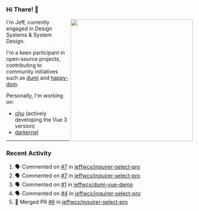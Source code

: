 ### Hi There! 👋

[<img src="https://github-contribution-stats.vercel.app/api/?username=jeffwcx" align="right" width="330" />](https://github.com/jeffwcx)

I'm Jeff, currently engaged in Design Systems & System Design.

I'm a keen participant in open-source projects, contributing to community initiatives such as [dumi](https://github.com/umijs/dumi) and [happy-dom](https://github.com/capricorn86/happy-dom).

Personally, I'm working on: 
+ [ohu](https://github.com/jeffwcx/ohu-mobile) (actively developing the Vue 3 version)
+ [darkernel](https://github.com/darkernel)


----

### Recent Activity

<!--START_SECTION:activity-->
1. 🗣 Commented on [#7](https://github.com/jeffwcx/inquirer-select-pro/issues/7#issuecomment-2324386043) in [jeffwcx/inquirer-select-pro](https://github.com/jeffwcx/inquirer-select-pro)
2. 🗣 Commented on [#7](https://github.com/jeffwcx/inquirer-select-pro/issues/7#issuecomment-2324383392) in [jeffwcx/inquirer-select-pro](https://github.com/jeffwcx/inquirer-select-pro)
3. 🗣 Commented on [#1](https://github.com/jeffwcx/dumi-vue-demo/issues/1#issuecomment-2288118670) in [jeffwcx/dumi-vue-demo](https://github.com/jeffwcx/dumi-vue-demo)
4. 🗣 Commented on [#4](https://github.com/jeffwcx/inquirer-select-pro/issues/4#issuecomment-2269556592) in [jeffwcx/inquirer-select-pro](https://github.com/jeffwcx/inquirer-select-pro)
5. 🎉 Merged PR [#6](https://github.com/jeffwcx/inquirer-select-pro/pull/6) in [jeffwcx/inquirer-select-pro](https://github.com/jeffwcx/inquirer-select-pro)
<!--END_SECTION:activity-->
